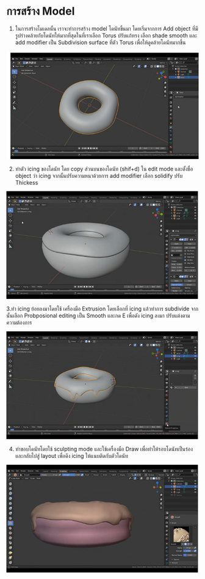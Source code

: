 # การสร้าง Model
1. ในการสร้างโมเดลนั้น เราจะทำการสร้าง model โดนัทขึ้นมา โดยเริ่มจากการ Add object ที่มีรูปร่างคล้ายกับโดนัทให้มากที่สุดในที่เราเลือก Torus ปรับแก้ทรง เลือก shade smooth และ add modifier เป็น Subdivision surface ที่ตัว Torus เพื่อให้ดูคล้ายโดนัทมากขึ้น 

![](images/donut1.png)

2. ทำตัว icing ของโดนัท โดย copy ส่วนบนของโดนัท (shif+d) ใน edit mode และตั้งชื่อ object ว่า icing จากนั้นปรับความหนาด้วยการ add modifier เลือก solidify ปรับ Thickess 

![](images/donut2.png)

3.ทำ icing ย้อยลงมาโดยใช้ เครื่องมือ Extrusion โดยเลือกที่ icing แล้วทำการ subdivide จากนั้นเลือก Probposional editing เป็น Smooth และกด E เพื่อดัง icing ลงมา ปรับแต่งตามความต้องการ

![](images/donut3.png)

4. ทำขอบโดนัทโดยใช้ sculpting mode และใช้เครื่องมือ Draw เพื่อทำให้รอบโดนัทเป็นร่อง และกลับไปสู่ layout เพื่อดึง icing ให้แนบติดกับตัวโดนัท

![](images/donut4.png)
